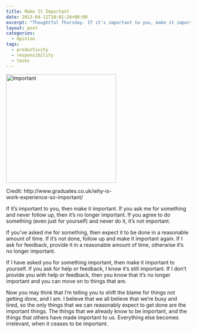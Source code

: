 ```yaml
---
title: Make It Important
date: 2013-04-11T10:01:24+00:00
excerpt: "Thoughtful Thursday. If it's important to you, make it important."
layout: post
categories:
  - Opinion
tags:
  - productivity
  - responsibility
  - tasks
---
```

<div id="attachment_3562" style="width: 310px" class="wp-caption alignright">
  <a href="https://dv8b8dkxht4vb.cloudfront.net/img/work-experience-important.jpg" rel="lightbox"><img class="size-medium wp-image-3562" alt="Important" src="https://dv8b8dkxht4vb.cloudfront.net/img/work-experience-important-300x296.jpg" width="300" height="296" srcset="https://dv8b8dkxht4vb.cloudfront.net/img/work-experience-important-300x296.jpg 300w, https://dv8b8dkxht4vb.cloudfront.net/img/work-experience-important.jpg 399w" sizes="(max-width: 300px) 100vw, 300px" /></a>
  
  <p class="wp-caption-text">
    Credit: http://www.graduates.co.uk/why-is-work-experience-so-important/
  </p>
</div>

If it&#8217;s important to you, then make it important. If you ask me for something and never follow up, then it&#8217;s no longer important. If you agree to do something (even just for yourself) and never do it, it&#8217;s not important.

If you&#8217;ve asked me for something, then expect it to be done in a reasonable amount of time. If it&#8217;s not done, follow up and make it important again. If I ask for feedback, provide it in a reasonable amount of time, otherwise it&#8217;s no longer important.

If I have asked you for something important, then make it important to yourself. If you ask for help or feedback, I know it&#8217;s still important. If I don&#8217;t provide you with help or feedback, then you know that it&#8217;s no longer important and you can move on to things that are.

Now you may think that I&#8217;m telling you to shift the blame for things not getting done, and I am. I believe that we all believe that we&#8217;re busy and tired, so the only things that we can reasonably expect to get done are the important things. The things that we already know to be important, and the things that others have made important to us. Everything else becomes irrelevant, when it ceases to be important.